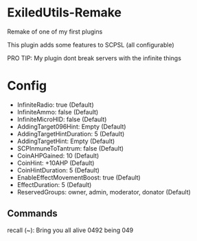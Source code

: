 # ExiledUtils-Remake
Remake of one of my first plugins

This plugin adds some features to SCPSL (all configurable)

PRO TIP: My plugin dont break servers with the infinite things

# Config
- InfiniteRadio: true (Default)
- InfiniteAmmo: false (Default)
- InfiniteMicroHID: false (Default)
- AddingTarget096Hint: Empty (Default)
- AddingTargetHintDuration: 5 (Default)
- AddingTargetHint: Empty (Default)
- SCPInmuneToTantrum: false (Default)
- CoinAHPGained: 10 (Default)
- CoinHint: +10AHP (Default)
- CoinHintDuration: 5 (Default)
- EnableEffectMovementBoost: true (Default)
- EffectDuration: 5 (Default)
- ReservedGroups: owner, admin, moderator, donator (Default) 

## Commands
recall (~): Bring you all alive 0492 being 049
